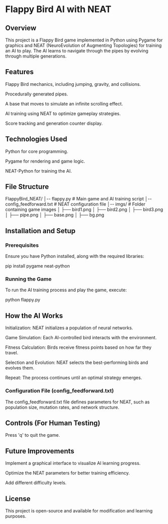 # Flappy Bird AI with NEAT

## Overview

This project is a Flappy Bird game implemented in Python using Pygame for graphics and NEAT (NeuroEvolution of Augmenting Topologies) for training an AI to play. The AI learns to navigate through the pipes by evolving through multiple generations.

## Features

Flappy Bird mechanics, including jumping, gravity, and collisions.

Procedurally generated pipes.

A base that moves to simulate an infinite scrolling effect.

AI training using NEAT to optimize gameplay strategies.

Score tracking and generation counter display.

## Technologies Used

Python for core programming.

Pygame for rendering and game logic.

NEAT-Python for training the AI.

## File Structure

FlappyBird_NEAT/
│-- flappy.py               # Main game and AI training script
│-- config_feedforward.txt  # NEAT configuration file
│-- imgs/                   # Folder containing game images
│   ├── bird1.png
│   ├── bird2.png
│   ├── bird3.png
│   ├── pipe.png
│   ├── base.png
│   ├── bg.png

## Installation and Setup

### Prerequisites

Ensure you have Python installed, along with the required libraries:

pip install pygame neat-python

### Running the Game

To run the AI training process and play the game, execute:

python flappy.py

## How the AI Works

Initialization: NEAT initializes a population of neural networks.

Game Simulation: Each AI-controlled bird interacts with the environment.

Fitness Calculation: Birds receive fitness points based on how far they travel.

Selection and Evolution: NEAT selects the best-performing birds and evolves them.

Repeat: The process continues until an optimal strategy emerges.

### Configuration File (config_feedforward.txt)

The config_feedforward.txt file defines parameters for NEAT, such as population size, mutation rates, and network structure.

## Controls (For Human Testing)

Press 'q' to quit the game.

## Future Improvements

Implement a graphical interface to visualize AI learning progress.

Optimize the NEAT parameters for better training efficiency.

Add different difficulty levels.

## License

This project is open-source and available for modification and learning purposes.
